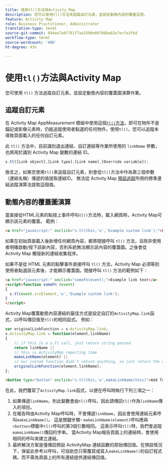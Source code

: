 ```yaml
---
title: 使用tl()方法與Activity Map
description: 您可以使用tl()方法來追蹤自訂元素，並設定動態內容的覆蓋呈現。
feature: Activity Map
role: Business Practitioner, Administrator
translation-type: tm+mt
source-git-commit: 894ee7a8f761f7aa2590e06708be82e7ecfa3f6d
workflow-type: tm+mt
source-wordcount: '486'
ht-degree: 43%

---
```



# 使用`tl()`方法與Activity Map

您可使用 `tl()` 方法追蹤自訂元素，並設定動態內容的覆蓋圖演算作業。

## 追蹤自訂元素

在 Activity Map AppMeasurement 模組中使用這個[`tl()`方法](/help/implement/vars/functions/tl-method.md)，即可在物件不是錨記或影像元素時，仍能追蹤使用者點選的任何物件。使用`tl()`，您可以追蹤未導致頁面載入的任何自訂元素。

此 `tl()` 方法中，目前識別退出連結、自訂連結等作業所使用的 `linkName` 參數，也將用於識別 Activity Map 變數的連結 ID。

```js
s.tl([Link object],[Link type],[Link name],[Override variable]);
```

換言之，如果您使用`tl()`來追蹤自訂元素，則會從`tl()`方法中作為第三個參數（連結名稱）傳遞的值提取連結ID。 無法從 Activity Map [預設追蹤](activitymap-link-tracking-methodology.md)所用的標準連結追蹤演算法提取這個值。

## 動態內容的覆蓋圖演算

當直接從HTML元素的點按上事件呼叫`tl()`方法時，載入網頁時，Activity Map可顯示該元素的覆蓋。 範例：

```html
<a href="javascript:" onclick="s.tl(this,'o','Example custom link');">Example link text</a>
```

如果在初始頁面載入後新增任何網頁內容，都將間接呼叫 `tl()` 方法，且除非使用者明確啟動/按下該新內容，否則系統無法顯示該內容的覆蓋圖。之後會從 Activity Map 觸發新的連結收集程序。

如果不是從 HTML 元素的點擊事件直接呼叫 `tl()` 方法，Activity Map 必須等到使用者點選該元素後，才能顯示覆蓋圖。間接呼叫 `tl()` 方法的範例如下：

```html
<a href="javascript:" onclick="someFn(event);">Example link text</a>
<script>function someFn (event)
{
  s.tl(event.srcElement,'o','Example custom link');
}
</script>
```

Activity Map覆蓋動態內容連結的最佳方式是設定自訂的`ActivityMap.link`函式，以呼叫傳回值至`tl()`的相同函式。 例如：

```js
var originalLinkFunction = s.ActivityMap.link;
s.ActivityMap.link = function(element,linkName)
{
    // if this is a s.tl call, just return string passed
    return linkName ||      
    // this is ActivityMap reporting time
    makeLinkName(element) ||
    // our custom function didn't return anything, so just return the default ActivityMap Link
    originalLinkFunction(element,linkName);
};
```

```html
<button type="button" onclick="s.tl(this,'o',makeLinkName(this)">Add To Cart</button>
```

在此，我們覆寫了`ActivityMap.link`函式，以便在呼叫時執行下列三項之一：

1. 如果傳遞`linkName`，則此變數會由`tl()`呼叫，因此請傳回`tl()`作為`linkName`傳入的項目。
2. 在報告時由Activity Map呼叫時，不會傳遞`linkName`，因此會使用連結元素呼叫`makeLinkName()`。 這是關鍵步驟- `makeLinkName(element)`呼叫應與`<button>`標籤中`tl()`呼叫的第3個引數相同。 這表示呼叫`tl()`時，我們會追蹤`makeLinkName()`傳回的字串。 當Activity Map報告頁面上的連結時，會使用相同的呼叫來建立連結。
3. 最終解決方案是僅傳回預設 ActivityMap 連結函數的原始傳回值。在預設情況下，保留此參考以呼叫，可協助您只需覆寫或寫入`makeLinkName()`的自訂程式碼，而不需為頁面上的所有連結提供連結傳回值。
